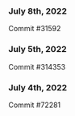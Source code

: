 ### July 8th, 2022

Commit #31592

### July 5th, 2022

Commit #314353


### July 4th, 2022

Commit #72281
